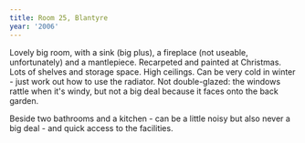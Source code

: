 ```yaml
---
title: Room 25, Blantyre
year: '2006'
---
```


Lovely big room, with a sink (big plus), a fireplace (not useable, unfortunately) and a mantlepiece. Recarpeted and painted at Christmas. Lots of shelves and storage space. High ceilings. Can be very cold in winter - just work out how to use the radiator. Not double-glazed: the windows rattle when it's windy, but not a big deal because it faces onto the back garden.

Beside two bathrooms and a kitchen - can be a little noisy but also never a big deal - and quick access to the facilities.